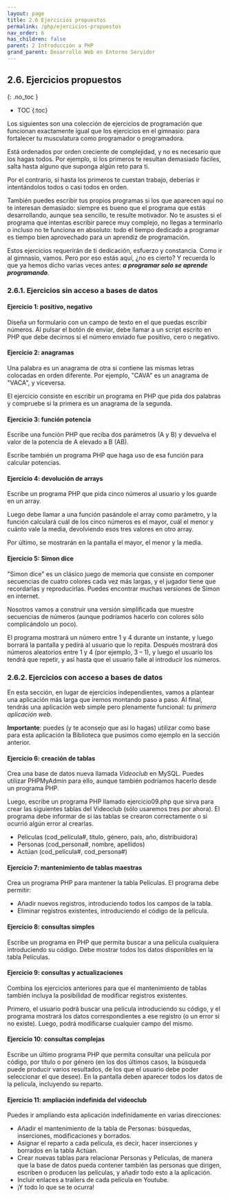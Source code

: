 ```yaml
---
layout: page
title: 2.6 Ejercicios propuestos
permalink: /php/ejercicios-propuestos
nav_order: 6
has_children: false
parent: 2 Introducción a PHP
grand_parent: Desarrollo Web en Entorno Servidor
---
```



## 2.6. Ejercicios propuestos
{: .no_toc }

- TOC
{:toc}

Los siguientes son una colección de ejercicios de programación que funcionan exactamente igual que los ejercicios en el gimnasio: para fortalecer tu musculatura como programador o programadora.

Está ordenados por orden creciente de complejidad, y no es necesario que los hagas todos. Por ejemplo, si los primeros te resultan demasiado fáciles, salta hasta alguno que suponga algún reto para ti.

Por el contrario, si hasta los primeros te cuestan trabajo, deberías ir intentándolos todos o casi todos en orden.

También puedes escribir tus propios programas si los que aparecen aquí no te interesan demasiado: siempre es bueno que el programa que estás desarrollando, aunque sea sencillo, te resulte motivador. No te asustes si el programa que intentas escribir parece muy complejo, no llegas a terminarlo o incluso no te funciona en absoluto: todo el tiempo dedicado a programar es tiempo bien aprovechado para un aprendiz de programación.

Estos ejercicios requerirán de ti dedicación, esfuerzo y constancia. Como ir al gimnasio, vamos. Pero por eso estás aquí, ¿no es cierto? Y recuerda lo que ya hemos dicho varias veces antes: ***a programar solo se aprende programando***.

### 2.6.1. Ejercicios sin acceso a bases de datos

#### Ejercicio 1: positivo, negativo

Diseña un formulario con un campo de texto en el que puedas escribir números. Al pulsar el botón de enviar, debe llamar a un script escrito en PHP que debe decirnos si el número enviado fue positivo, cero o negativo.

#### Ejercicio 2: anagramas

Una palabra es un anagrama de otra si contiene las mismas letras colocadas en orden diferente. Por ejemplo, "CAVA" es un anagrama de "VACA", y viceversa.

El ejercicio consiste en escribir un programa en PHP que pida dos palabras y compruebe si la primera es un anagrama de la segunda.

#### Ejercicio 3: función potencia

Escribe una función PHP que reciba dos parámetros (A y B) y devuelva el valor de la potencia de A elevado a B (AB). 

Escribe también un programa PHP que haga uso de esa función para calcular potencias.

#### Ejercicio 4: devolución de arrays

Escribe un programa PHP que pida cinco números al usuario y los guarde en un array. 

Luego debe llamar a una función pasándole el array como parámetro, y la función calculará cuál de los cinco números es el mayor, cuál el menor y cuánto vale la media, devolviendo esos tres valores en otro array. 

Por último, se mostrarán en la pantalla el mayor, el menor y la media.

#### Ejercicio 5: Simon dice

"Simon dice" es un clásico juego de memoria que consiste en componer secuencias de cuatro colores cada vez más largas, y el jugador tiene que recordarlas y reproducirlas. Puedes encontrar muchas versiones de Simon en internet.

Nosotros vamos a construir una versión simplificada que muestre secuencias de números (aunque podríamos hacerlo con colores sólo complicándolo un poco).

El programa mostrará un número entre 1 y 4 durante un instante, y luego borrará la pantalla y pedirá al usuario que lo repita. Después mostrará dos números aleatorios entre 1 y 4 (por ejemplo, 3 – 1), y luego el usuario los tendrá que repetir, y así hasta que el usuario falle al introducir los números.

### 2.6.2. Ejercicios con acceso a bases de datos

En esta sección, en lugar de ejercicios independientes, vamos a plantear una aplicación más larga que iremos montando paso a paso. Al final, tendrás una aplicación web simple pero plenamente funcional: *tu primera aplicación web*.

**Importante**: puedes (y te aconsejo que así lo hagas) utilizar como base para esta aplicación la Biblioteca que pusimos como ejemplo en la sección anterior.

#### Ejercicio 6: creación de tablas

Crea una base de datos nueva llamada *Videoclub* en MySQL. Puedes utilizar PHPMyAdmin para ello, aunque también podríamos hacerlo desde un programa PHP.

Luego, escribe un programa PHP llamado ejercicio09.php que sirva para crear las siguientes tablas del Videoclub (sólo usaremos tres por ahora). El programa debe informar de si las tablas se crearon correctamente o si ocurrió algún error al crearlas.

* Películas (cod_película#, título, género, país, año, distribuidora)
* Personas (cod_persona#, nombre, apellidos)
* Actúan (cod_película#, cod_persona#)

#### Ejercicio 7: mantenimiento de tablas maestras

Crea un programa PHP para mantener la tabla Películas. El programa debe permitir:

* Añadir nuevos registros, introduciendo todos los campos de la tabla.
* Eliminar registros existentes, introduciendo el código de la película.

#### Ejercicio 8: consultas simples

Escribe un programa en PHP que permita buscar a una película cualquiera introduciendo su código. Debe mostrar todos los datos disponibles en la tabla Películas.

#### Ejercicio 9: consultas y actualizaciones

Combina los ejercicios anteriores para que el mantenimiento de tablas también incluya la posibilidad de modificar registros existentes.

Primero, el usuario podrá buscar una película introduciendo su código, y el programa mostrará los datos correspondientes a ese registro (o un error si no existe). Luego, podrá modificarse cualquier campo del mismo.

#### Ejercicio 10: consultas complejas

Escribe un último programa PHP que permita consultar una película por código, por título o por género (en los dos últimos casos, la búsqueda puede producir varios resultados, de los que el usuario debe poder seleccionar el que desee). En la pantalla deben aparecer todos los datos de la película, incluyendo su reparto.

#### Ejercicio 11: ampliación indefinida del videoclub

Puedes ir ampliando esta aplicación indefinidamente en varias direcciones:

* Añadir el mantenimiento de la tabla de Personas: búsquedas, inserciones, modificaciones y borrados.
* Asignar el reparto a cada película, es decir, hacer inserciones y borrados en la tabla Actúan.
* Crear nuevas tablas para relacionar Personas y Películas, de manera que la base de datos pueda contener también las personas que dirigen, escriben o producen las películas, y añadir todo esto a la aplicación.
* Incluir enlaces a trailers de cada película en Youtube.
* ¡Y todo lo que se te ocurra!